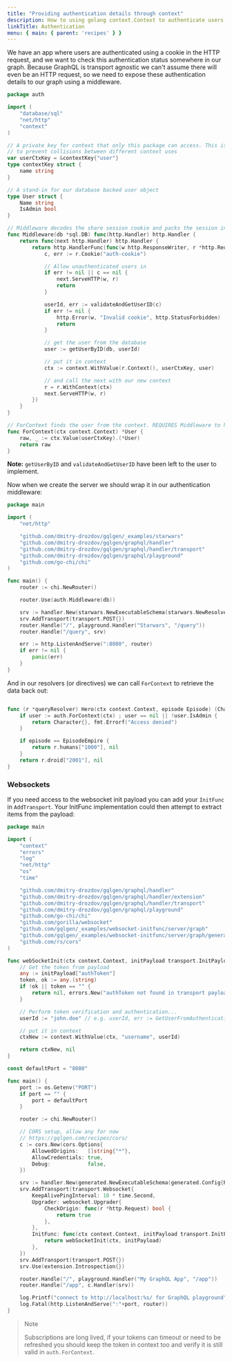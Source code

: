 ```yaml
---
title: "Providing authentication details through context"
description: How to using golang context.Context to authenticate users and pass user data to resolvers.
linkTitle: Authentication
menu: { main: { parent: 'recipes' } }
---
```


We have an app where users are authenticated using a cookie in the HTTP request, and we want to check this authentication status somewhere in our graph. Because GraphQL is transport agnostic we can't assume there will even be an HTTP request, so we need to expose these authentication details to our graph using a middleware.


```go
package auth

import (
	"database/sql"
	"net/http"
	"context"
)

// A private key for context that only this package can access. This is important
// to prevent collisions between different context uses
var userCtxKey = &contextKey{"user"}
type contextKey struct {
	name string
}

// A stand-in for our database backed user object
type User struct {
	Name string
	IsAdmin bool
}

// Middleware decodes the share session cookie and packs the session into context
func Middleware(db *sql.DB) func(http.Handler) http.Handler {
	return func(next http.Handler) http.Handler {
		return http.HandlerFunc(func(w http.ResponseWriter, r *http.Request) {
			c, err := r.Cookie("auth-cookie")

			// Allow unauthenticated users in
			if err != nil || c == nil {
				next.ServeHTTP(w, r)
				return
			}

			userId, err := validateAndGetUserID(c)
			if err != nil {
				http.Error(w, "Invalid cookie", http.StatusForbidden)
				return
			}

			// get the user from the database
			user := getUserByID(db, userId)

			// put it in context
			ctx := context.WithValue(r.Context(), userCtxKey, user)

			// and call the next with our new context
			r = r.WithContext(ctx)
			next.ServeHTTP(w, r)
		})
	}
}

// ForContext finds the user from the context. REQUIRES Middleware to have run.
func ForContext(ctx context.Context) *User {
	raw, _ := ctx.Value(userCtxKey).(*User)
	return raw
}
```

**Note:** `getUserByID` and `validateAndGetUserID` have been left to the user to implement.

Now when we create the server we should wrap it in our authentication middleware:
```go
package main

import (
	"net/http"

	"github.com/dmitry-drozdov/gqlgen/_examples/starwars"
	"github.com/dmitry-drozdov/gqlgen/graphql/handler"
	"github.com/dmitry-drozdov/gqlgen/graphql/handler/transport"
	"github.com/dmitry-drozdov/gqlgen/graphql/playground"
	"github.com/go-chi/chi"
)

func main() {
	router := chi.NewRouter()

	router.Use(auth.Middleware(db))

	srv := handler.New(starwars.NewExecutableSchema(starwars.NewResolver()))
	srv.AddTransport(transport.POST{})
	router.Handle("/", playground.Handler("Starwars", "/query"))
	router.Handle("/query", srv)

	err := http.ListenAndServe(":8080", router)
	if err != nil {
		panic(err)
	}
}
```

And in our resolvers (or directives) we can call `ForContext` to retrieve the data back out:
```go

func (r *queryResolver) Hero(ctx context.Context, episode Episode) (Character, error) {
	if user := auth.ForContext(ctx) ; user == nil || !user.IsAdmin {
		return Character{}, fmt.Errorf("Access denied")
	}

	if episode == EpisodeEmpire {
		return r.humans["1000"], nil
	}
	return r.droid["2001"], nil
}
```

### Websockets

If you need access to the websocket init payload you can add your `InitFunc` in `AddTransport`.
Your InitFunc implementation could then attempt to extract items from the payload:

```go
package main

import (
	"context"
	"errors"
	"log"
	"net/http"
	"os"
	"time"

	"github.com/dmitry-drozdov/gqlgen/graphql/handler"
	"github.com/dmitry-drozdov/gqlgen/graphql/handler/extension"
	"github.com/dmitry-drozdov/gqlgen/graphql/handler/transport"
	"github.com/dmitry-drozdov/gqlgen/graphql/playground"
	"github.com/go-chi/chi"
	"github.com/gorilla/websocket"
	"github.com/gqlgen/_examples/websocket-initfunc/server/graph"
	"github.com/gqlgen/_examples/websocket-initfunc/server/graph/generated"
	"github.com/rs/cors"
)

func webSocketInit(ctx context.Context, initPayload transport.InitPayload) (context.Context, error) {
	// Get the token from payload
	any := initPayload["authToken"]
	token, ok := any.(string)
	if !ok || token == "" {
		return nil, errors.New("authToken not found in transport payload")
	}

	// Perform token verification and authentication...
	userId := "john.doe" // e.g. userId, err := GetUserFromAuthentication(token)

	// put it in context
	ctxNew := context.WithValue(ctx, "username", userId)

	return ctxNew, nil
}

const defaultPort = "8080"

func main() {
	port := os.Getenv("PORT")
	if port == "" {
		port = defaultPort
	}

	router := chi.NewRouter()

	// CORS setup, allow any for now
	// https://gqlgen.com/recipes/cors/
	c := cors.New(cors.Options{
		AllowedOrigins:   []string{"*"},
		AllowCredentials: true,
		Debug:            false,
	})

	srv := handler.New(generated.NewExecutableSchema(generated.Config{Resolvers: &graph.Resolver{}}))
	srv.AddTransport(transport.Websocket{
		KeepAlivePingInterval: 10 * time.Second,
		Upgrader: websocket.Upgrader{
			CheckOrigin: func(r *http.Request) bool {
				return true
			},
		},
		InitFunc: func(ctx context.Context, initPayload transport.InitPayload) (context.Context, error) {
			return webSocketInit(ctx, initPayload)
		},
	})
	srv.AddTransport(transport.POST{})
	srv.Use(extension.Introspection{})

	router.Handle("/", playground.Handler("My GraphQL App", "/app"))
	router.Handle("/app", c.Handler(srv))

	log.Printf("connect to http://localhost:%s/ for GraphQL playground", port)
	log.Fatal(http.ListenAndServe(":"+port, router))
}
```

> Note
>
> Subscriptions are long lived, if your tokens can timeout or need to be refreshed you should keep the token in
context too and verify it is still valid in `auth.ForContext`.
